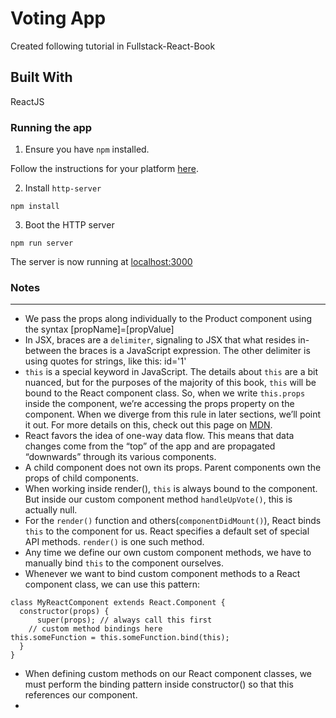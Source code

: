 # Voting App
Created following tutorial in Fullstack-React-Book

## Built With
ReactJS

### Running the app

1. Ensure you have `npm` installed.

Follow the instructions for your platform [here](https://github.com/npm/npm).

2. Install `http-server`

````
npm install
````

3. Boot the HTTP server

````
npm run server
````

The server is now running at [localhost:3000](localhost:3000)

### Notes
---
- We pass the props along individually to the Product component using the syntax [propName]=[propValue]
- In JSX, braces are a `delimiter`, signaling to JSX that what resides in-between the braces is a JavaScript expression. The other delimiter is using quotes for strings, like this: id='1'
- `this` is a special keyword in JavaScript. The details about `this` are a bit nuanced, but for the purposes of the majority of this book, `this` will be bound to the React component class. So, when we write `this.props` inside the component, we’re accessing the props property on the component. When we diverge from this rule in later sections, we’ll point it out.
For more details on this, check out this page on [MDN](https://developer.mozilla.org/en-US/docs/Web/JavaScript/Reference/Operators/this).
- React favors the idea of one-way data flow. This means that data changes come from the “top” of the app and are propagated “downwards” through its various components.
- A child component does not own its props. Parent components own the props of child components.
- When working inside render(), `this` is always bound to the component. But inside our custom component method `handleUpVote()`, this is actually null.
- For the `render()` function and others(`componentDidMount()`), React binds `this` to the component for us. React specifies a default set of special API methods. `render()` is one such method.
- Any time we define our own custom component methods, we have to manually bind `this` to the component ourselves.
- Whenever we want to bind custom component methods to a React component class, we can use this pattern:

```
class MyReactComponent extends React.Component {
  constructor(props) {
      super(props); // always call this first
    // custom method bindings here
this.someFunction = this.someFunction.bind(this);
  }
}
```
- When defining custom methods on our React component classes, we must perform the binding pattern inside constructor() so that this references our component.
- 
